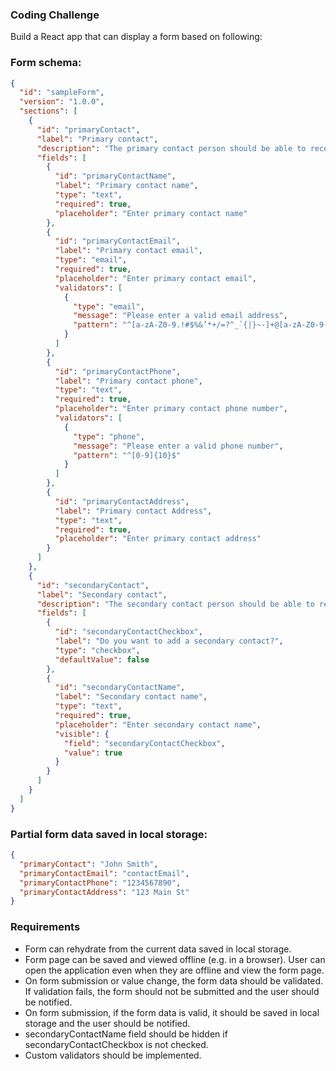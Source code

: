 ### Coding Challenge

Build a React app that can display a form based on following:

### Form schema:

```json
{
  "id": "sampleForm",
  "version": "1.0.0",
  "sections": [
    {
      "id": "primaryContact",
      "label": "Primary contact",
      "description": "The primary contact person should be able to receive notices about the project.",
      "fields": [
        {
          "id": "primaryContactName",
          "label": "Primary contact name",
          "type": "text",
          "required": true,
          "placeholder": "Enter primary contact name"
        },
        {
          "id": "primaryContactEmail",
          "label": "Primary contact email",
          "type": "email",
          "required": true,
          "placeholder": "Enter primary contact email",
          "validators": [
            {
              "type": "email",
              "message": "Please enter a valid email address",
              "pattern": "^[a-zA-Z0-9.!#$%&’*+/=?^_`{|}~-]+@[a-zA-Z0-9-]+(?:\\.[a-zA-Z0-9-]+)*$"
            }
          ]
        },
        {
          "id": "primaryContactPhone",
          "label": "Primary contact phone",
          "type": "text",
          "required": true,
          "placeholder": "Enter primary contact phone number",
          "validators": [
            {
              "type": "phone",
              "message": "Please enter a valid phone number",
              "pattern": "^[0-9]{10}$"
            }
          ]
        },
        {
          "id": "primaryContactAddress",
          "label": "Primary contact Address",
          "type": "text",
          "required": true,
          "placeholder": "Enter primary contact address"
        }
      ]
    },
    {
      "id": "secondaryContact",
      "label": "Secondary contact",
      "description": "The secondary contact person should be able to receive notices about the project.",
      "fields": [
        {
          "id": "secondaryContactCheckbox",
          "label": "Do you want to add a secondary contact?",
          "type": "checkbox",
          "defaultValue": false
        },
        {
          "id": "secondaryContactName",
          "label": "Secondary contact name",
          "type": "text",
          "required": true,
          "placeholder": "Enter secondary contact name",
          "visible": {
            "field": "secondaryContactCheckbox",
            "value": true
          }
        }
      ]
    }
  ]
}
```

### Partial form data saved in local storage:

```json
{
  "primaryContact": "John Smith",
  "primaryContactEmail": "contactEmail",
  "primaryContactPhone": "1234567890",
  "primaryContactAddress": "123 Main St"
}
```

### Requirements

* Form can rehydrate from the current data saved in local storage.
* Form page can be saved and viewed offline (e.g. in a browser). User can open the application even when they are offline and view the form page.
* On form submission or value change, the form data should be validated. If validation fails, the form should not be submitted and the user should be notified.
* On form submission, if the form data is valid, it should be saved in local storage and the user should be notified.
* secondaryContactName field should be hidden if secondaryContactCheckbox is not checked.
* Custom validators should be implemented.
